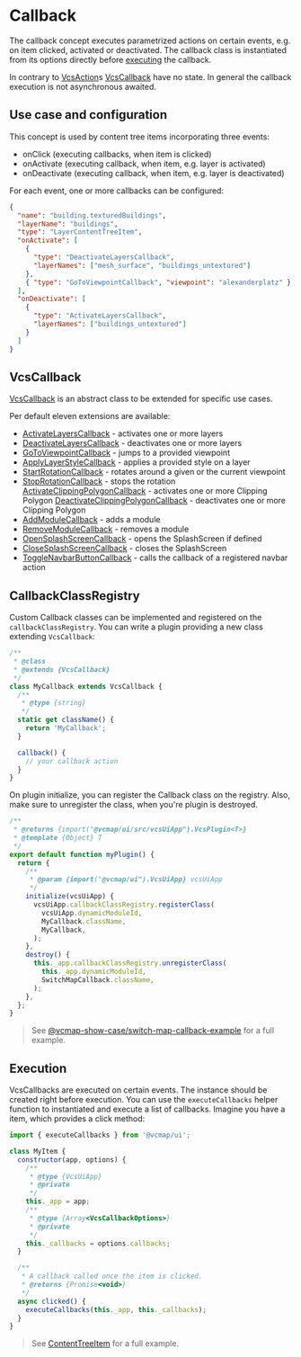 # Callback

The callback concept executes parametrized actions on certain events, e.g. on item clicked, activated or deactivated.
The callback class is instantiated from its options directly before [executing](#execution) the callback.

In contrary to [VcsAction](./ACTIONS.md)s [VcsCallback](#vcscallback) have no state.
In general the callback execution is not asynchronous awaited.

## Use case and configuration

This concept is used by content tree items incorporating three events:

- onClick (executing callbacks, when item is clicked)
- onActivate (executing callback, when item, e.g. layer is activated)
- onDeactivate (executing callback, when item, e.g. layer is deactivated)

For each event, one or more callbacks can be configured:

```json
{
  "name": "building.texturedBuildings",
  "layerName": "buildings",
  "type": "LayerContentTreeItem",
  "onActivate": [
    {
      "type": "DeactivateLayersCallback",
      "layerNames": ["mesh_surface", "buildings_untextured"]
    },
    { "type": "GoToViewpointCallback", "viewpoint": "alexanderplatz" }
  ],
  "onDeactivate": [
    {
      "type": "ActivateLayersCallback",
      "layerNames": ["buildings_untextured"]
    }
  ]
}
```

## VcsCallback

[VcsCallback](../src/callback/vcsCallback.js) is an abstract class to be extended for specific use cases.

Per default eleven extensions are available:

- [ActivateLayersCallback](../src/callback/activateLayersCallback.js) - activates one or more layers
- [DeactivateLayersCallback](../src/callback/deactivateLayersCallback.js) - deactivates one or more layers
- [GoToViewpointCallback](../src/callback/goToViewpointCallback.js) - jumps to a provided viewpoint
- [ApplyLayerStyleCallback](../src/callback/applyLayerStyleCallback.js) - applies a provided style on a layer
- [StartRotationCallback](../src/callback/startRotationCallback.js) - rotates around a given or the current viewpoint
- [StopRotationCallback](../src/callback/stopRotationCallback.js) - stops the rotation
  [ActivateClippingPolygonCallback](../src/callback/activateClippingPolygonCallback.js) - activates one or more Clipping Polygon
  [DeactivateClippingPolygonCallback](../src/callback/deactivateClippingPolygonCallback.js) - deactivates one or more Clipping Polygon
- [AddModuleCallback](../src/callback/addModuleCallback.js) - adds a module
- [RemoveModuleCallback](../src/callback/removeModuleCallback.js) - removes a module
- [OpenSplashScreenCallback](../src/callback/openSplashScreenCallback.js) - opens the SplashScreen if defined
- [CloseSplashScreenCallback](../src/callback/closeSplashScreenCallback.js) - closes the SplashScreen
- [ToggleNavbarButtonCallback](../src/callback/ToggleNavbarButtonCallback.js) - calls the callback of a registered navbar action

## CallbackClassRegistry

Custom Callback classes can be implemented and registered on the `callbackClassRegistry`.
You can write a plugin providing a new class extending `VcsCallback`:

```js
/**
 * @class
 * @extends {VcsCallback}
 */
class MyCallback extends VcsCallback {
  /**
   * @type {string}
   */
  static get className() {
    return 'MyCallback';
  }

  callback() {
    // your callback action
  }
}
```

On plugin initialize, you can register the Callback class on the registry.
Also, make sure to unregister the class, when you're plugin is destroyed.

```js
/**
 * @returns {import("@vcmap/ui/src/vcsUiApp").VcsPlugin<T>}
 * @template {Object} T
 */
export default function myPlugin() {
  return {
    /**
     * @param {import("@vcmap/ui").VcsUiApp} vcsUiApp
     */
    initialize(vcsUiApp) {
      vcsUiApp.callbackClassRegistry.registerClass(
        vcsUiApp.dynamicModuleId,
        MyCallback.className,
        MyCallback,
      );
    },
    destroy() {
      this._app.callbackClassRegistry.unregisterClass(
        this._app.dynamicModuleId,
        SwitchMapCallback.className,
      );
    },
  };
}
```

> See [@vcmap-show-case/switch-map-callback-example](../plugins/@vcmap-show-case/switch-map-callback-example) for a full example.

## Execution

VcsCallbacks are executed on certain events. The instance should be created right before execution.
You can use the `executeCallbacks` helper function to instantiated and execute a list of callbacks.
Imagine you have a item, which provides a click method:

```js
import { executeCallbacks } from '@vcmap/ui';

class MyItem {
  constructor(app, options) {
    /**
     * @type {VcsUiApp}
     * @private
     */
    this._app = app;
    /**
     * @type {Array<VcsCallbackOptions>}
     * @private
     */
    this._callbacks = options.callbacks;
  }

  /**
   * A callback called once the item is clicked.
   * @returns {Promise<void>}
   */
  async clicked() {
    executeCallbacks(this._app, this._callbacks);
  }
}
```

> See [ContentTreeItem](../src/contentTree/contentTreeItem.js) for a full example.

